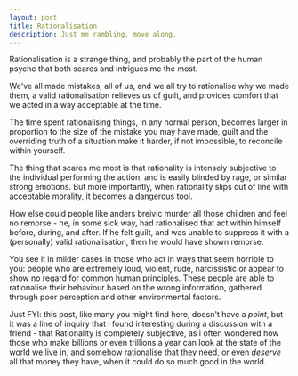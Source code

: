 ```yaml
---
layout: post
title: Rationalisation
description: Just me rambling, move along.
---
```

Rationalisation is a strange thing, and probably the part of the human psyche that both scares and intrigues me the most.

We've all made mistakes, all of us, and we all try to rationalise why we made them, a valid rationalisation relieves us of guilt, and provides comfort that we acted in a way acceptable at the time.

The time spent rationalising things, in any normal person, becomes larger in proportion to the size of the mistake you may have made, guilt and the overriding truth of a situation make it harder, if not impossible, to reconcile within yourself.

The thing that scares me most is that rationality is intensely subjective to the individual performing the action, and is easily blinded by rage, or similar strong emotions. But more importantly, when rationality slips out of line with acceptable morality, it becomes a dangerous tool.

How else could people like anders breivic murder all those children and feel no remorse - he, in some sick way, had rationalised that act within himself before, during, and after. If he felt guilt, and was unable to suppress it with a (personally) valid rationalisation, then he would have shown remorse.

You see it in milder cases in those who act in ways that seem horrible to you: people who are extremely loud, violent, rude, narcissistic or appear to show no regard for common human principles. These people are able to rationalise their behaviour based on the wrong information, gathered through poor perception and other environmental factors.

Just FYI: this post, like many you might find here, doesn't have a *point*, but it was a line of inquiry that i found interesting during a discussion with a friend - that Rationality is completely subjective, as i often wondered how those who make billions or even trillions a year can look at the state of the world we live in, and somehow rationalise that they need, or even *deserve* all that money they have, when it could do so much good in the world.
